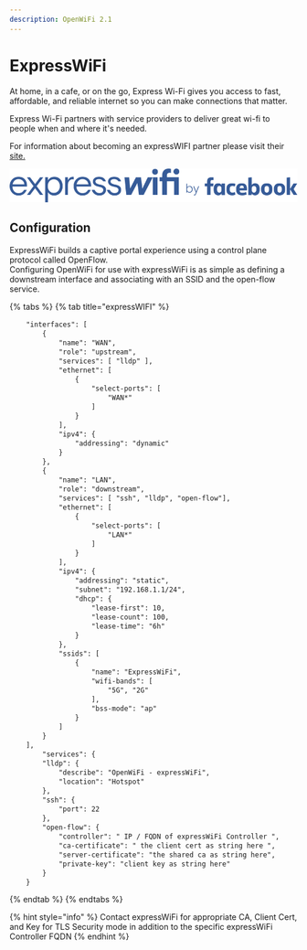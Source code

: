 ```yaml
---
description: OpenWiFi 2.1
---
```


# ExpressWiFi

At home, in a cafe, or on the go, Express Wi-Fi gives you access to fast, affordable, and reliable internet so you can make connections that matter.

Express Wi-Fi partners with service providers to deliver great wi-fi to people when and where it's needed.

For information about becoming an expressWIFI partner please visit their [site.](https://expresswifi.fb.com/)

![](../.gitbook/assets/image%20%2840%29.png)

## Configuration

ExpressWiFi builds a captive portal experience using a control plane protocol called OpenFlow.  
Configuring OpenWiFi for use with expressWiFi is as simple as defining a downstream interface and associating with an SSID and the open-flow service.

{% tabs %}
{% tab title="expressWIFI" %}
```text
    "interfaces": [
        {
            "name": "WAN",
            "role": "upstream",
            "services": [ "lldp" ],
            "ethernet": [
                {
                    "select-ports": [
                        "WAN*"
                    ]
                }
            ],
            "ipv4": {
                "addressing": "dynamic"
            }
        },
        {
            "name": "LAN",
            "role": "downstream",
            "services": [ "ssh", "lldp", "open-flow"],
            "ethernet": [
                {
                    "select-ports": [
                        "LAN*"
                    ]
                }
            ],
            "ipv4": {
                "addressing": "static",
                "subnet": "192.168.1.1/24",
                "dhcp": {
                    "lease-first": 10,
                    "lease-count": 100,
                    "lease-time": "6h"
                }
            },
            "ssids": [
                {
                    "name": "ExpressWiFi",
                    "wifi-bands": [
                        "5G", "2G"
                    ],
                    "bss-mode": "ap"
                }
            ]
        }
    ],
        "services": {
        "lldp": {
            "describe": "OpenWiFi - expressWiFi",
            "location": "Hotspot"
        },
        "ssh": {
            "port": 22
        },
        "open-flow": {
            "controller": " IP / FQDN of expressWiFi Controller ",
            "ca-certificate": " the client cert as string here ",
            "server-certificate": "the shared ca as string here",
            "private-key": "client key as string here" 
        }
    }
```
{% endtab %}
{% endtabs %}

{% hint style="info" %}
Contact expressWiFi for appropriate CA, Client Cert, and Key for TLS Security mode in addition to the specific expressWiFi Controller FQDN 
{% endhint %}

